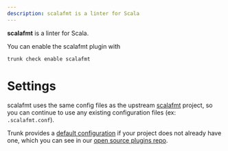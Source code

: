 ```yaml
---
description: scalafmt is a linter for Scala
---
```


**scalafmt** is a linter for Scala.

You can enable the scalafmt plugin with

```shell
trunk check enable scalafmt
```

# Settings

scalafmt uses the same config files as the
upstream [scalafmt](https://github.com/scalameta/scalafmt#readme) project, so you can continue to use any
existing configuration files (ex: `.scalafmt.conf`).
    

Trunk provides a [default configuration](https://github.com/trunk-io/plugins/tree/main/linters/scalafmt) if your project does not already have one,
which you can see in our [open source plugins repo](https://github.com/trunk-io/plugins/tree/main).
